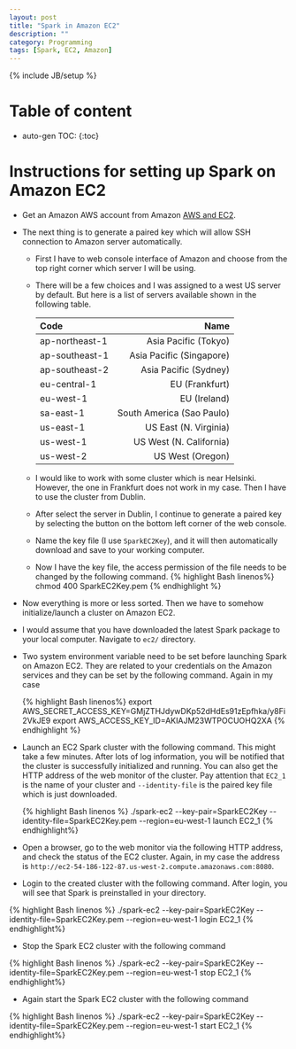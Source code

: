 ```yaml
---
layout: post
title: "Spark in Amazon EC2"
description: ""
category: Programming
tags: [Spark, EC2, Amazon]
---
```

{% include JB/setup %}
<script type="text/javascript"
 src="http://cdn.mathjax.org/mathjax/latest/MathJax.js?config=TeX-AMS-MML_HTMLorMML">
</script>
 
# Table of content
* auto-gen TOC:
{:toc}


# Instructions for setting up Spark on Amazon EC2

- Get an Amazon AWS account from Amazon [AWS and EC2](https://aws.amazon.com/ec2/).

- The next thing is to generate a paired key which will allow SSH connection to Amazon server automatically.

  - First I have to web console interface of Amazon and choose from the top right corner which server I will be using.
  - There will be a few choices and I was assigned to a west US server by default. But here is a list of servers available shown in the following table.
    
    |Code | Name|
    |:---|---:|
    |ap-northeast-1 | Asia Pacific (Tokyo)
    |ap-southeast-1 | Asia Pacific (Singapore)
    |ap-southeast-2 | Asia Pacific (Sydney)
    |eu-central-1 | EU (Frankfurt)
    |eu-west-1 | EU (Ireland)
    |sa-east-1 | South America (Sao Paulo)
    |us-east-1 | US East (N. Virginia)
    |us-west-1 | US West (N. California)
    |us-west-2 | US West (Oregon)

  - I would like to work with some cluster which is near Helsinki. However, the one in Frankfurt does not work in my case. Then I have to use the cluster from Dublin.
  - After select the server in Dublin, I continue to generate a paired key by selecting the button on the bottom left corner of the web console.
  - Name the key file (I use `SparkEC2Key`), and it will then automatically download and save to your working computer.
  - Now I have the key file, the access permission of the file needs to be changed by the following command.
    {% highlight Bash linenos%}
    chmod 400 SparkEC2Key.pem
    {% endhighlight %}

- Now everything is more or less sorted. Then we have to somehow initialize/launch a cluster on Amazon EC2.

- I would assume that you have downloaded the latest Spark package to your local computer. Navigate to `ec2/` directory.

- Two system environment variable need to be set before launching Spark on Amazon EC2. They are related to your credentials on the Amazon services and they can be set by the following command. Again in my case

  {% highlight Bash linenos%}
  export AWS_SECRET_ACCESS_KEY=GMjZTHJdywDKp52dHdEs91zEpfhka/y8Fi2VkJE9
  export AWS_ACCESS_KEY_ID=AKIAJM23WTPOCUOHQ2XA
  {% endhighlight %}

- Launch an EC2 Spark cluster with the following command. This might take a few minutes. After lots of log information, you will be notified that the cluster is successfully initialized and running. You can also get the HTTP address of the web monitor of the cluster. Pay attention that `EC2_1` is the name of your cluster and `--identity-file` is the paired key file which is just downloaded.

  {% highlight Bash linenos %}
  ./spark-ec2 --key-pair=SparkEC2Key --identity-file=SparkEC2Key.pem --region=eu-west-1 launch EC2_1
  {% endhighlight%}

- Open a browser, go to the web monitor via the following HTTP address, and check the status of the EC2 cluster. Again, in my case the address is `http://ec2-54-186-122-87.us-west-2.compute.amazonaws.com:8080`.

- Login to the created cluster with the following command. After login, you will see that Spark is preinstalled in your directory.

{% highlight Bash linenos %}
./spark-ec2 --key-pair=SparkEC2Key --identity-file=SparkEC2Key.pem --region=eu-west-1 login EC2_1
{% endhighlight%}

- Stop the Spark EC2 cluster with the following command

{% highlight Bash linenos %}
./spark-ec2 --key-pair=SparkEC2Key --identity-file=SparkEC2Key.pem --region=eu-west-1 stop EC2_1
{% endhighlight%}

- Again start the Spark EC2 cluster with the following command

{% highlight Bash linenos %}
./spark-ec2 --key-pair=SparkEC2Key --identity-file=SparkEC2Key.pem --region=eu-west-1 start EC2_1
{% endhighlight%}